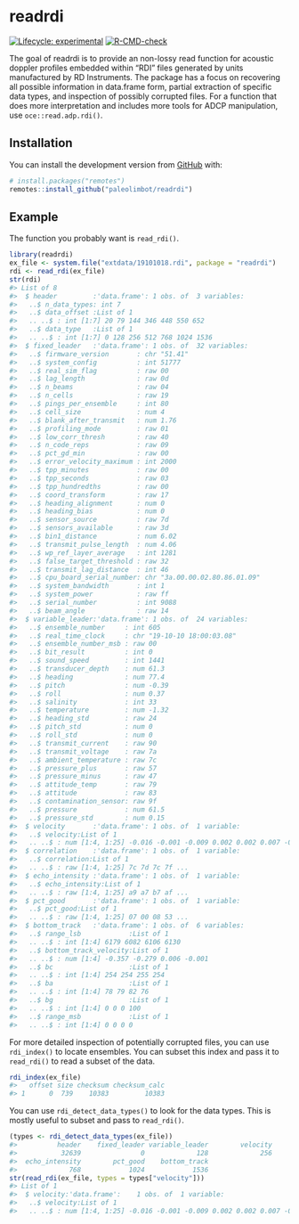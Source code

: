 
<!-- README.md is generated from README.Rmd. Please edit that file -->

# readrdi

<!-- badges: start -->

[![Lifecycle:
experimental](https://img.shields.io/badge/lifecycle-experimental-orange.svg)](https://lifecycle.r-lib.org/articles/stages.html#experimental)
[![R-CMD-check](https://github.com/paleolimbot/readrdi/workflows/R-CMD-check/badge.svg)](https://github.com/paleolimbot/readrdi/actions)
<!-- badges: end -->

The goal of readrdi is to provide an non-lossy read function for
acoustic doppler profiles embedded within “RDI” files generated by units
manufactured by RD Instruments. The package has a focus on recovering
all possible information in data.frame form, partial extraction of
specific data types, and inspection of possibly corrupted files. For a
function that does more interpretation and includes more tools for ADCP
manipulation, use `oce::read.adp.rdi()`.

## Installation

You can install the development version from
[GitHub](https://github.com/) with:

``` r
# install.packages("remotes")
remotes::install_github("paleolimbot/readrdi")
```

## Example

The function you probably want is `read_rdi()`.

``` r
library(readrdi)
ex_file <- system.file("extdata/19101018.rdi", package = "readrdi")
rdi <- read_rdi(ex_file)
str(rdi)
#> List of 8
#>  $ header         :'data.frame': 1 obs. of  3 variables:
#>   ..$ n_data_types: int 7
#>   ..$ data_offset :List of 1
#>   .. ..$ : int [1:7] 20 79 144 346 448 550 652
#>   ..$ data_type   :List of 1
#>   .. ..$ : int [1:7] 0 128 256 512 768 1024 1536
#>  $ fixed_leader   :'data.frame': 1 obs. of  32 variables:
#>   ..$ firmware_version       : chr "51.41"
#>   ..$ system_config          : int 51777
#>   ..$ real_sim_flag          : raw 00
#>   ..$ lag_length             : raw 0d
#>   ..$ n_beams                : raw 04
#>   ..$ n_cells                : raw 19
#>   ..$ pings_per_ensemble     : int 80
#>   ..$ cell_size              : num 4
#>   ..$ blank_after_transmit   : num 1.76
#>   ..$ profiling_mode         : raw 01
#>   ..$ low_corr_thresh        : raw 40
#>   ..$ n_code_reps            : raw 09
#>   ..$ pct_gd_min             : raw 00
#>   ..$ error_velocity_maximum : int 2000
#>   ..$ tpp_minutes            : raw 00
#>   ..$ tpp_seconds            : raw 03
#>   ..$ tpp_hundredths         : raw 00
#>   ..$ coord_transform        : raw 17
#>   ..$ heading_alignment      : num 0
#>   ..$ heading_bias           : num 0
#>   ..$ sensor_source          : raw 7d
#>   ..$ sensors_available      : raw 3d
#>   ..$ bin1_distance          : num 6.02
#>   ..$ transmit_pulse_length  : num 4.06
#>   ..$ wp_ref_layer_average   : int 1281
#>   ..$ false_target_threshold : raw 32
#>   ..$ transmit_lag_distance  : int 46
#>   ..$ cpu_board_serial_number: chr "3a.00.00.02.80.86.01.09"
#>   ..$ system_bandwidth       : int 1
#>   ..$ system_power           : raw ff
#>   ..$ serial_number          : int 9088
#>   ..$ beam_angle             : raw 14
#>  $ variable_leader:'data.frame': 1 obs. of  24 variables:
#>   ..$ ensemble_number     : int 605
#>   ..$ real_time_clock     : chr "19-10-10 18:00:03.08"
#>   ..$ ensemble_number_msb : raw 00
#>   ..$ bit_result          : int 0
#>   ..$ sound_speed         : int 1441
#>   ..$ transducer_depth    : num 61.3
#>   ..$ heading             : num 77.4
#>   ..$ pitch               : num -0.39
#>   ..$ roll                : num 0.37
#>   ..$ salinity            : int 33
#>   ..$ temperature         : num -1.32
#>   ..$ heading_std         : raw 24
#>   ..$ pitch_std           : num 0
#>   ..$ roll_std            : num 0
#>   ..$ transmit_current    : raw 90
#>   ..$ transmit_voltage    : raw 7a
#>   ..$ ambient_temperature : raw 7c
#>   ..$ pressure_plus       : raw 57
#>   ..$ pressure_minus      : raw 47
#>   ..$ attitude_temp       : raw 79
#>   ..$ attitude            : raw 83
#>   ..$ contamination_sensor: raw 9f
#>   ..$ pressure            : num 61.5
#>   ..$ pressure_std        : num 0.15
#>  $ velocity       :'data.frame': 1 obs. of  1 variable:
#>   ..$ velocity:List of 1
#>   .. ..$ : num [1:4, 1:25] -0.016 -0.001 -0.009 0.002 0.002 0.007 -0.007 -0.002 -0.023 0.046 ...
#>  $ correlation    :'data.frame': 1 obs. of  1 variable:
#>   ..$ correlation:List of 1
#>   .. ..$ : raw [1:4, 1:25] 7c 7d 7c 7f ...
#>  $ echo_intensity :'data.frame': 1 obs. of  1 variable:
#>   ..$ echo_intensity:List of 1
#>   .. ..$ : raw [1:4, 1:25] a9 a7 b7 af ...
#>  $ pct_good       :'data.frame': 1 obs. of  1 variable:
#>   ..$ pct_good:List of 1
#>   .. ..$ : raw [1:4, 1:25] 07 00 08 53 ...
#>  $ bottom_track   :'data.frame': 1 obs. of  6 variables:
#>   ..$ range_lsb            :List of 1
#>   .. ..$ : int [1:4] 6179 6082 6106 6130
#>   ..$ bottom_track_velocity:List of 1
#>   .. ..$ : num [1:4] -0.357 -0.279 0.006 -0.001
#>   ..$ bc                   :List of 1
#>   .. ..$ : int [1:4] 254 254 255 254
#>   ..$ ba                   :List of 1
#>   .. ..$ : int [1:4] 78 79 82 76
#>   ..$ bg                   :List of 1
#>   .. ..$ : int [1:4] 0 0 0 100
#>   ..$ range_msb            :List of 1
#>   .. ..$ : int [1:4] 0 0 0 0
```

For more detailed inspection of potentially corrupted files, you can use
`rdi_index()` to locate ensembles. You can subset this index and pass it
to `read_rdi()` to read a subset of the data.

``` r
rdi_index(ex_file)
#>   offset size checksum checksum_calc
#> 1      0  739    10383         10383
```

You can use `rdi_detect_data_types()` to look for the data types. This
is mostly useful to subset and pass to `read_rdi()`.

``` r
(types <- rdi_detect_data_types(ex_file))
#>          header    fixed_leader variable_leader        velocity     correlation 
#>           32639               0             128             256             512 
#>  echo_intensity        pct_good    bottom_track 
#>             768            1024            1536
str(read_rdi(ex_file, types = types["velocity"]))
#> List of 1
#>  $ velocity:'data.frame':    1 obs. of  1 variable:
#>   ..$ velocity:List of 1
#>   .. ..$ : num [1:4, 1:25] -0.016 -0.001 -0.009 0.002 0.002 0.007 -0.007 -0.002 -0.023 0.046 ...
```

